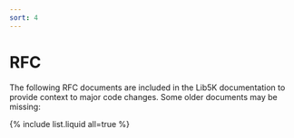 ```yaml
---
sort: 4
---
```


# RFC

The following RFC documents are included in the Lib5K documentation to provide context to major code changes. Some older documents may be missing:

{% include list.liquid all=true %}
